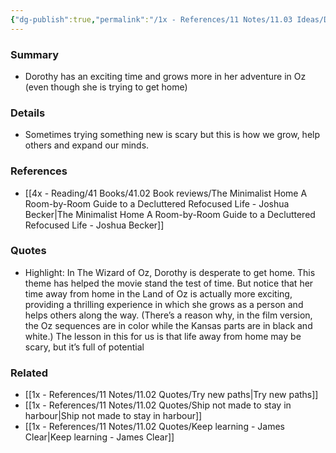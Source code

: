 ```yaml
---
{"dg-publish":true,"permalink":"/1x - References/11 Notes/11.03 Ideas/Dorothy tries new adventures in Oz/","title":"Dorothy tries new adventures in Oz","created":"2022-11-12T19:12:44.000+03:00","updated":"2024-02-14T20:18:33.164+03:00"}
---
```



### Summary
- Dorothy has an exciting time and grows more in her adventure in Oz (even though she is trying to get home)

### Details
- Sometimes trying something new is scary but this is how we grow, help others and expand our minds.

### References
- [[4x - Reading/41 Books/41.02 Book reviews/The Minimalist Home A Room-by-Room Guide to a Decluttered Refocused Life - Joshua Becker\|The Minimalist Home A Room-by-Room Guide to a Decluttered Refocused Life - Joshua Becker]]

### Quotes
- Highlight: In The Wizard of Oz, Dorothy is desperate to get home. This theme has helped the movie stand the test of time. But notice that her time away from home in the Land of Oz is actually more exciting, providing a thrilling experience in which she grows as a person and helps others along the way. (There’s a reason why, in the film version, the Oz sequences are in color while the Kansas parts are in black and white.) The lesson in this for us is that life away from home may be scary, but it’s full of potential

### Related
- [[1x - References/11 Notes/11.02 Quotes/Try new paths\|Try new paths]]
- [[1x - References/11 Notes/11.02 Quotes/Ship not made to stay in harbour\|Ship not made to stay in harbour]]
- [[1x - References/11 Notes/11.02 Quotes/Keep learning - James Clear\|Keep learning - James Clear]]